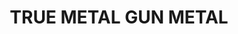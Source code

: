 ---
layout: product
title: "TRUE METAL GUN METAL"
price: "750" 
desc: "Metalik boja na bazi voska"
img_path: "/assets/img/AK461.webp"
brand: "AK "
available: true
special_offer: false
new: false
soon: false
cat: "020000"
subcat: "020200"
subsubcat: "020204"
sifra: "AK461"
popular: false
---